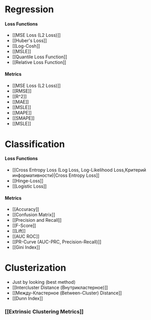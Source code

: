 # Regression
#### Loss Functions
- [[MSE Loss (L2 Loss)]]
- [[Huber's Loss]]
- [[Log-Cosh]]
- [[MSLE]]
- [[Quantile Loss Function]]
- [[Relative Loss Function]]
#### Metrics
- [[MSE Loss (L2 Loss)]]
- [[RMSE]]
- [[R^2]]
- [[MAE]]
- [[MSLE]]
- [[MAPE]]
- [[SMAPE]]
- [[MSLE]]

# Classification
#### Loss Functions
- [[Cross Entropy Loss (Log Loss, Log-Likelihood Loss,Критерий информативности)|Cross Entropy Loss]]
- [[Hinge-Loss]] 
- [[Logistic Loss]]
#### Metrics
- [[Accuracy]]
- [[Confusion Matrix]]
- [[Precision and Recall]]
- [[F-Score]]
- [[Lift]]
- [[AUC ROC]]
- [[PR-Curve (AUC-PRC, Precision-Recall)]]
- [[Gini Index]]


# Clusterization
- Just by looking (best method)
- [[Intercluster Distance (Внутрикластерное)]] 
- [[Между-Кластерное (Between-Cluster) Distance]]
- [[Dunn Index]]
### [[Extrinsic Clustering Metrics]]


